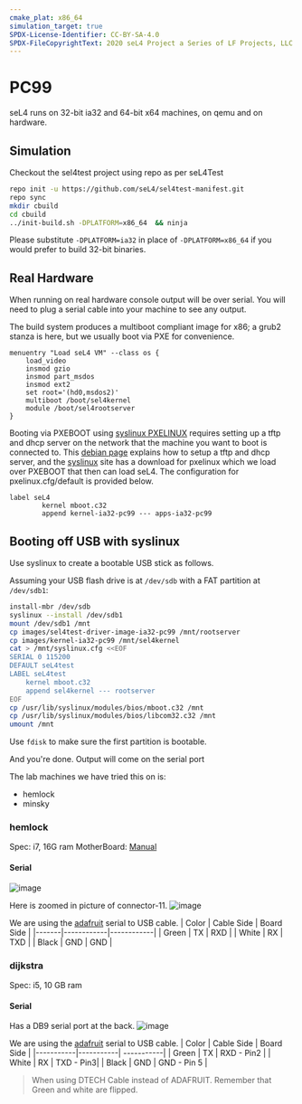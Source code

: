 ```yaml
---
cmake_plat: x86_64
simulation_target: true
SPDX-License-Identifier: CC-BY-SA-4.0
SPDX-FileCopyrightText: 2020 seL4 Project a Series of LF Projects, LLC.
---
```

# PC99
seL4 runs on 32-bit ia32 and 64-bit x64 machines, on qemu and on
hardware.

## Simulation

Checkout the sel4test project using repo as per seL4Test
```bash
repo init -u https://github.com/seL4/sel4test-manifest.git
repo sync
mkdir cbuild
cd cbuild
../init-build.sh -DPLATFORM=x86_64  && ninja
```
Please substitute `-DPLATFORM=ia32` in place of `-DPLATFORM=x86_64` if you would
prefer to build 32-bit binaries.

## Real Hardware
 When running on real hardware console output will be
over serial. You will need to plug a serial cable into your machine to
see any output.

The build system produces a multiboot compliant image for x86; a grub2
stanza is here, but we usually boot via PXE for convenience.
```
menuentry "Load seL4 VM" --class os {
    load_video
    insmod gzio
    insmod part_msdos
    insmod ext2
    set root='(hd0,msdos2)'
    multiboot /boot/sel4kernel
    module /boot/sel4rootserver
}
```

Booting via PXEBOOT using
[syslinux PXELINUX](http://www.syslinux.org/wiki/index.php?title=PXELINUX) requires setting up a tftp and dhcp server on the network
that the machine you want to boot is connected to. This
[debian page](https://debian-administration.org/article/478/Setting_up_a_server_for_PXE_network_booting) explains how to setup a tftp and dhcp server, and the
[syslinux](http://www.syslinux.org/wiki/index.php?title=Download)
site has a download for pxelinux which we load over PXEBOOT
that then can load seL4. The configuration for pxelinux.cfg/default is
provided below.
```
label seL4
        kernel mboot.c32
        append kernel-ia32-pc99 --- apps-ia32-pc99
```

## Booting off USB with syslinux

Use syslinux to create a bootable USB stick as follows.

Assuming your USB flash drive is at `/dev/sdb` with a FAT partition at
`/dev/sdb1`:
```bash
install-mbr /dev/sdb
syslinux --install /dev/sdb1
mount /dev/sdb1 /mnt
cp images/sel4test-driver-image-ia32-pc99 /mnt/rootserver
cp images/kernel-ia32-pc99 /mnt/sel4kernel
cat > /mnt/syslinux.cfg <<EOF
SERIAL 0 115200
DEFAULT seL4test
LABEL seL4test
    kernel mboot.c32
    append sel4kernel --- rootserver
EOF
cp /usr/lib/syslinux/modules/bios/mboot.c32 /mnt
cp /usr/lib/syslinux/modules/bios/libcom32.c32 /mnt
umount /mnt
```

Use `fdisk` to make sure the first partition is bootable.

And you're done. Output will come on the serial port

The lab machines we have tried this on is:
- hemlock 
- minsky


### hemlock
Spec: i7, 16G ram
MotherBoard: [Manual](https://dlcdnets.asus.com/pub/ASUS/mb/LGA1151/PRIME_H270M-PLUS/E12027_PRIME_H270M-PLUS_UM_WEB.pdf) 

#### Serial

![image](https://user-images.githubusercontent.com/22774472/170778599-517aeb24-2d1c-405b-a7f6-13d0feda4889.png)

Here is zoomed in picture of connector-11.
![image](https://user-images.githubusercontent.com/22774472/170778542-7a25dfa5-5dfd-40b3-98c9-5dfdf8ca9ee0.png)


We are using the [adafruit](https://www.adafruit.com/product/954) serial to USB cable.
| Color | Cable Side | Board Side | 
|-------|------------|------------| 
| Green |     TX     | RXD | 
| White |     RX     | TXD | 
| Black |     GND    | GND | 


### dijkstra
Spec: i5, 10 GB ram

#### Serial
Has a DB9 serial port at the back.
![image](https://user-images.githubusercontent.com/22774472/170782501-d5d1e64f-16bc-4b48-adf2-c585fc4d9c28.png)


We are using the [adafruit](https://www.adafruit.com/product/954) serial to USB cable.
| Color |  Cable Side | Board Side | 
|-----------|-----------| -----------|
| Green |    TX     | RXD - Pin2 | 
| White |     RX     | TXD - Pin3| 
| Black |    GND    | GND - Pin 5 | 


> When using DTECH Cable instead of ADAFRUIT. Remember that Green and white are flipped.
